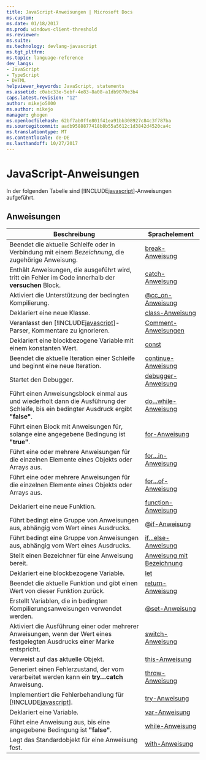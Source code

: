 ```yaml
---
title: JavaScript-Anweisungen | Microsoft Docs
ms.custom: 
ms.date: 01/18/2017
ms.prod: windows-client-threshold
ms.reviewer: 
ms.suite: 
ms.technology: devlang-javascript
ms.tgt_pltfrm: 
ms.topic: language-reference
dev_langs:
- JavaScript
- TypeScript
- DHTML
helpviewer_keywords: JavaScript, statements
ms.assetid: c0abc33e-5ebf-4e83-8a08-a1db9070e3b4
caps.latest.revision: "12"
author: mikejo5000
ms.author: mikejo
manager: ghogen
ms.openlocfilehash: 62bf7ab0ffe801f41ea91bb308927c84c3f787ba
ms.sourcegitcommit: aadb9588877418b8b55a5612c1d3842d4520ca4c
ms.translationtype: MT
ms.contentlocale: de-DE
ms.lasthandoff: 10/27/2017
---
```

# <a name="javascript-statements"></a>JavaScript-Anweisungen
In der folgenden Tabelle sind [!INCLUDE[javascript](../../javascript/includes/javascript-md.md)]-Anweisungen aufgeführt.  
  
## <a name="statements"></a>Anweisungen  
  
|Beschreibung|Sprachelement|  
|-----------------|----------------------|  
|Beendet die aktuelle Schleife oder in Verbindung mit einem *Bezeichnung*, die zugehörige Anweisung.|[break-Anweisung](../../javascript/reference/break-statement-javascript.md)|  
|Enthält Anweisungen, die ausgeführt wird, tritt ein Fehler im Code innerhalb der **versuchen** Block.|[catch-Anweisung](../../javascript/reference/try-dot-dot-dot-catch-dot-dot-dot-finally-statement-javascript.md)|  
|Aktiviert die Unterstützung der bedingten Kompilierung.|[@cc_on-Anweisung](../../javascript/reference/at-cc-on-statement-javascript.md)|  
|Deklariert eine neue Klasse.|[class-Anweisung](../../javascript/reference/class-statement-javascript.md)|  
|Veranlasst den [!INCLUDE[javascript](../../javascript/includes/javascript-md.md)]-Parser, Kommentare zu ignorieren.|[Comment-Anweisungen](../../javascript/reference/comment-statements-javascript.md)|  
|Deklariert eine blockbezogene Variable mit einem konstanten Wert.|[const](../../javascript/reference/const-statement-javascript.md)|  
|Beendet die aktuelle Iteration einer Schleife und beginnt eine neue Iteration.|[continue-Anweisung](../../javascript/reference/continue-statement-javascript.md)|  
|Startet den Debugger.|[debugger-Anweisung](../../javascript/reference/debugger-statement-javascript.md)|  
|Führt einen Anweisungsblock einmal aus und wiederholt dann die Ausführung der Schleife, bis ein bedingter Ausdruck ergibt **"false"**.|[do...while-Anweisung](../../javascript/reference/do-dot-dot-dot-while-statement-javascript.md)|  
|Führt einen Block mit Anweisungen für, solange eine angegebene Bedingung ist **"true"**.|[for-Anweisung](../../javascript/reference/for-statement-javascript.md)|  
|Führt eine oder mehrere Anweisungen für die einzelnen Elemente eines Objekts oder Arrays aus.|[for...in-Anweisung](../../javascript/reference/for-dot-dot-dot-in-statement-javascript.md)|  
|Führt eine oder mehrere Anweisungen für die einzelnen Elemente eines Objekts oder Arrays aus.|[for...of-Anweisung](../../javascript/reference/for-dot-dot-dot-of-statement-javascript.md)|  
|Deklariert eine neue Funktion.|[function-Anweisung](../../javascript/reference/function-statement-javascript.md)|  
|Führt bedingt eine Gruppe von Anweisungen aus, abhängig vom Wert eines Ausdrucks.|[@if-Anweisung](../../javascript/reference/at-if-statement-javascript.md)|  
|Führt bedingt eine Gruppe von Anweisungen aus, abhängig vom Wert eines Ausdrucks.|[if...else-Anweisung](../../javascript/reference/if-dot-dot-dot-else-statement-javascript.md)|  
|Stellt einen Bezeichner für eine Anweisung bereit.|[Anweisung mit Bezeichnung](../../javascript/reference/labeled-statement-javascript.md)|  
|Deklariert eine blockbezogene Variable.|[let](../../javascript/reference/let-statement-javascript.md)|  
|Beendet die aktuelle Funktion und gibt einen Wert von dieser Funktion zurück.|[return-Anweisung](../../javascript/reference/return-statement-javascript.md)|  
|Erstellt Variablen, die in bedingten Kompilierungsanweisungen verwendet werden.|[@set-Anweisung](../../javascript/reference/at-set-statement-javascript.md)|  
|Aktiviert die Ausführung einer oder mehrerer Anweisungen, wenn der Wert eines festgelegten Ausdrucks einer Marke entspricht.|[switch-Anweisung](../../javascript/reference/switch-statement-javascript.md)|  
|Verweist auf das aktuelle Objekt.|[this-Anweisung](../../javascript/reference/this-statement-javascript.md)|  
|Generiert einen Fehlerzustand, der vom verarbeitet werden kann ein **try…catch** Anweisung.|[throw-Anweisung](../../javascript/reference/throw-statement-javascript.md)|  
|Implementiert die Fehlerbehandlung für [!INCLUDE[javascript](../../javascript/includes/javascript-md.md)].|[try-Anweisung](../../javascript/reference/try-dot-dot-dot-catch-dot-dot-dot-finally-statement-javascript.md)|  
|Deklariert eine Variable.|[var-Anweisung](../../javascript/reference/var-statement-javascript.md)|  
|Führt eine Anweisung aus, bis eine angegebene Bedingung ist **"false"**.|[while-Anweisung](../../javascript/reference/while-statement-javascript.md)|  
|Legt das Standardobjekt für eine Anweisung fest.|[with-Anweisung](../../javascript/reference/with-statement-javascript.md)|